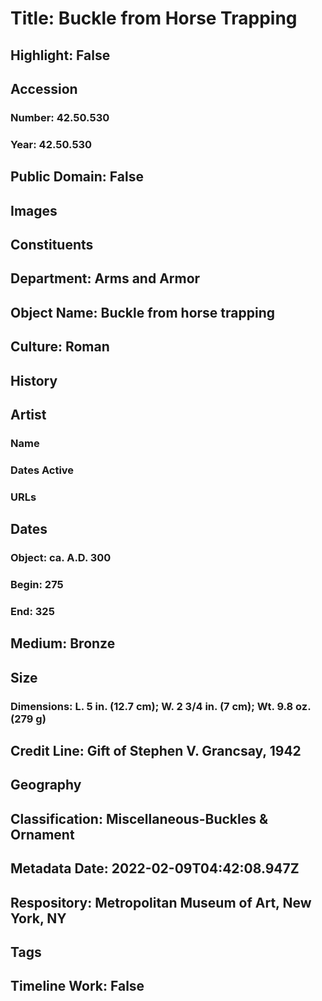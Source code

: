 # Title: Buckle from Horse Trapping
## Highlight: False
## Accession
### Number: 42.50.530
### Year: 42.50.530
## Public Domain: False
## Images
## Constituents
## Department: Arms and Armor
## Object Name: Buckle from horse trapping
## Culture: Roman
## History
## Artist
### Name
### Dates Active
### URLs
## Dates
### Object: ca. A.D. 300
### Begin: 275
### End: 325
## Medium: Bronze
## Size
### Dimensions: L. 5 in. (12.7 cm); W. 2 3/4 in. (7 cm); Wt. 9.8 oz. (279 g)
## Credit Line: Gift of Stephen V. Grancsay, 1942
## Geography
## Classification: Miscellaneous-Buckles & Ornament
## Metadata Date: 2022-02-09T04:42:08.947Z
## Respository: Metropolitan Museum of Art, New York, NY
## Tags
## Timeline Work: False